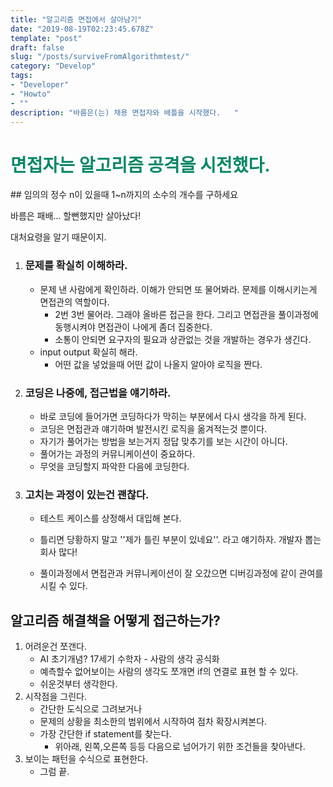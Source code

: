 ```yaml
---
title: "알고리즘 면접에서 살아남기"
date: "2019-08-19T02:23:45.678Z"
template: "post"
draft: false
slug: "/posts/surviveFromAlgorithmtest/"
category: "Develop"
tags:
- "Developer"
- "Howto"
- ""
description: "바름은(는) 채용 면접자와 배틀을 시작했다.   "
---
```

<h1 style="color:rgb(9, 136, 104)">면접자는 알고리즘 공격을 시전했다.</h1>
## 임의의 정수 n이 있을때 1~n까지의 소수의 개수를 구하세요

바름은 패배... 할뻔했지만 살아났다! 

대처요령을 알기 때문이지.

1. ### 문제를 확실히 이해하라.

   - 문제 낸 사람에게 확인하라. 이해가 안되면 또 물어봐라. 문제를 이해시키는게 면접관의 역할이다. 
     - 2번 3번 물어라. 그래야 올바른 접근을 한다. 그리고 면접관을 풀이과정에 동행시켜야 면접관이 나에게 좀더 집중한다. 
     - 소통이 안되면 요구자의 필요과 상관없는 것을 개발하는 경우가 생긴다.
   - input output 확실히 해라. 
     - 어떤 값을 넣었을때 어떤 값이 나올지 알아야 로직을 짠다. 

2. ### 코딩은 나중에, 접근법을 얘기하라.

   - 바로 코딩에 들어가면 코딩하다가 막히는 부분에서 다시 생각을 하게 된다. 
   - 코딩은 면접관과 얘기하며 발전시킨 로직을 옮겨적는것 뿐이다. 
   - 자기가 풀어가는 방법을 보는거지 정답 맞추기를 보는 시간이 아니다. 
   - 풀어가는 과정의 커뮤니케이션이 중요하다. 
   - 무엇을 코딩할지 파악한 다음에 코딩한다. 

3. ### 고치는 과정이 있는건 괜찮다.

   - 테스트 케이스를 상정해서 대입해 본다.  
   - 틀리면 당황하지 말고 ''제가 틀린 부분이 있네요''. 라고 얘기하자. 개발자 뽑는 회사 많다!

   - 풀이과정에서 면접관과 커뮤니케이션이 잘 오갔으면 디버깅과정에 같이 관여를 시킬 수 있다.

## 알고리즘 해결책을 어떻게 접근하는가?

1. 어려운건 쪼갠다. 
   - AI 초기개념? 17세기 수학자 - 사람의 생각 공식화	
   - 예측할수 없어보이는 사람의 생각도 쪼개면 if의 연결로 표현 할 수 있다. 
   - 쉬운것부터 생각한다. 
2. 시작점을 그린다. 
   - 간단한 도식으로 그려보거나 
   - 문제의 상황을 최소한의 범위에서 시작하여 점차 확장시켜본다. 
   - 가장 간단한 if statement를 찾는다. 
     - 위아래, 왼쪽,오른쪽 등등 다음으로 넘어가기 위한 조건들을 찾아낸다.	
3. 보이는 패턴을 수식으로 표현한다. 
   - 그럼 끝.
